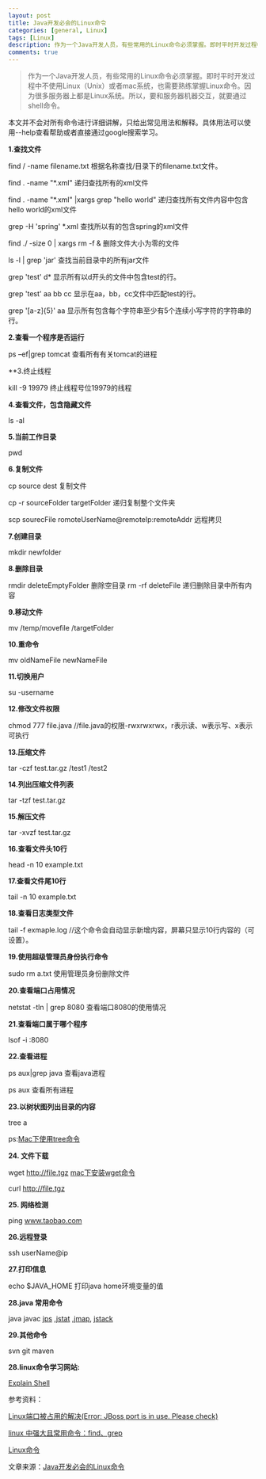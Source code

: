 ```yaml
---
layout: post
title: Java开发必会的Linux命令
categories: [general, Linux]
tags: [Linux]
description: 作为一个Java开发人员，有些常用的Linux命令必须掌握。即时平时开发过程中不使用Linux（Unix）或者mac系统，也需要熟练掌握Linux命令。因为很多服务器上都是Linux系统。所以，要和服务器机器交互，就要通过shell命令。
comments: true
---
```


> 作为一个Java开发人员，有些常用的Linux命令必须掌握。即时平时开发过程中不使用Linux（Unix）或者mac系统，也需要熟练掌握Linux命令。因为很多服务器上都是Linux系统。所以，要和服务器机器交互，就要通过shell命令。

本文并不会对所有命令进行详细讲解，只给出常见用法和解释。具体用法可以使用--help查看帮助或者直接通过google搜索学习。

**1.查找文件**

find / -name filename.txt 根据名称查找/目录下的filename.txt文件。

find . -name "*.xml" 递归查找所有的xml文件

find . -name "*.xml" |xargs grep "hello world" 递归查找所有文件内容中包含hello world的xml文件

grep -H 'spring' *.xml 查找所以有的包含spring的xml文件

find ./ -size 0 | xargs rm -f & 删除文件大小为零的文件

ls -l | grep 'jar' 查找当前目录中的所有jar文件

grep 'test' d* 显示所有以d开头的文件中包含test的行。

grep 'test' aa bb cc 显示在aa，bb，cc文件中匹配test的行。

grep '[a-z]\{5\}' aa 显示所有包含每个字符串至少有5个连续小写字符的字符串的行。

**2.查看一个程序是否运行**

ps –ef|grep tomcat 查看所有有关tomcat的进程

**3.终止线程

kill -9 19979 终止线程号位19979的线程

**4.查看文件，包含隐藏文件**

ls -al

**5.当前工作目录**

pwd

**6.复制文件**

cp source dest 复制文件

cp -r sourceFolder targetFolder 递归复制整个文件夹

scp sourecFile romoteUserName@remoteIp:remoteAddr 远程拷贝

**7.创建目录**

mkdir newfolder

**8.删除目录**

rmdir deleteEmptyFolder 删除空目录 rm -rf deleteFile 递归删除目录中所有内容

**9.移动文件**

mv /temp/movefile /targetFolder

**10.重命令**

mv oldNameFile newNameFile

**11.切换用户**

su -username

**12.修改文件权限**

chmod 777 file.java //file.java的权限-rwxrwxrwx，r表示读、w表示写、x表示可执行

**13.压缩文件**

tar -czf test.tar.gz /test1 /test2

**14.列出压缩文件列表**

tar -tzf test.tar.gz

**15.解压文件**

tar -xvzf test.tar.gz

**16.查看文件头10行**

head -n 10 example.txt

**17.查看文件尾10行**

tail -n 10 example.txt

**18.查看日志类型文件**

tail -f exmaple.log //这个命令会自动显示新增内容，屏幕只显示10行内容的（可设置）。

**19.使用超级管理员身份执行命令**

sudo rm a.txt 使用管理员身份删除文件

**20.查看端口占用情况**

netstat -tln | grep 8080 查看端口8080的使用情况

**21.查看端口属于哪个程序**

lsof -i :8080

**22.查看进程**

ps aux|grep java 查看java进程

ps aux 查看所有进程

**23.以树状图列出目录的内容**

tree a

ps:[Mac下使用tree命令](http://www.hollischuang.com/archives/546)

**24. 文件下载**

wget http://file.tgz [mac下安装wget命令](http://www.hollischuang.com/archives/548)

curl http://file.tgz

**25. 网络检测**

ping www.taobao.com

**26.远程登录**

ssh userName@ip

**27.打印信息**

echo $JAVA_HOME 打印java home环境变量的值

**28.java 常用命令**

java javac [jps](http://www.hollischuang.com/archives/105) ,[jstat](http://www.hollischuang.com/archives/481) ,[jmap](http://www.hollischuang.com/archives/303), [jstack](http://www.hollischuang.com/archives/110)

**29.其他命令**

svn git maven

**28.linux命令学习网站:**

[Explain Shell](http://explainshell.com/)

参考资料：

[Linux端口被占用的解决(Error: JBoss port is in use. Please check)](http://www.hollischuang.com/archives/239)

[linux 中强大且常用命令：find、grep](https://linux.cn/article-1672-1.html)

[Linux命令](http://blog.csdn.net/tianshijianbing1989/article/details/40780463)

文章来源：[Java开发必会的Linux命令](http://www.hollischuang.com/archives/800)